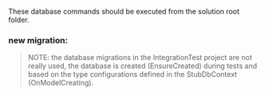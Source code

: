﻿These database commands should be executed from the solution root folder.

### new migration: 


> NOTE: the database migrations in the IntegrationTest project are not really used, the database is 
created (EnsureCreated) during tests and based on the type configurations defined in the StubDbContext (OnModelCreating).